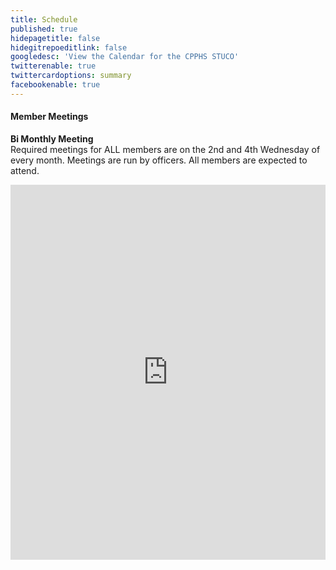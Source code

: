 ```yaml
---
title: Schedule
published: true
hidepagetitle: false
hidegitrepoeditlink: false
googledesc: 'View the Calendar for the CPPHS STUCO'
twitterenable: true
twittercardoptions: summary
facebookenable: true
---
```


#### Member Meetings
**Bi Monthly Meeting**  
Required meetings for ALL members are on the 2nd and 4th Wednesday of every month.
Meetings are run by officers. All members are expected to attend.


<iframe src="https://calendar.google.com/calendar/embed?title=StuCo&amp;showTitle=0&amp;showPrint=0&amp;showCalendars=0&amp;showTz=0&amp;height=600&amp;wkst=1&amp;bgcolor=%23FFFFFF&amp;src=cpphsstuco%40gmail.com&amp;color=%23ffcc00&amp;src=cppschooldistrict%40gmail.com&amp;color=%23711616&amp;ctz=America%2FNew_York" style="border-width:0" width="100%" height="600" frameborder="0" scrolling="no"></iframe>
